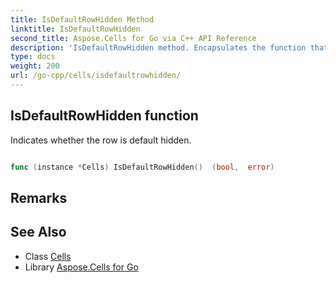 ```yaml
---
title: IsDefaultRowHidden Method 
linktitle: IsDefaultRowHidden
second_title: Aspose.Cells for Go via C++ API Reference
description: 'IsDefaultRowHidden method. Encapsulates the function that represents isdefaultrowhidden in Go.'
type: docs
weight: 200
url: /go-cpp/cells/isdefaultrowhidden/
---
```


## IsDefaultRowHidden function

Indicates whether the row is default hidden.

```go

func (instance *Cells) IsDefaultRowHidden()  (bool,  error) 

```

## Remarks


## See Also

* Class [Cells](../)
* Library [Aspose.Cells for Go](../../)
